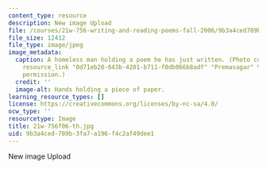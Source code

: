 ```yaml
---
content_type: resource
description: New image Upload
file: /courses/21w-756-writing-and-reading-poems-fall-2006/9b3a4ced789b3fa7a196f4c2af49dee1_21w-756f06-th.jpg
file_size: 12412
file_type: image/jpeg
image_metadata:
  caption: A homeless man holding a poem he has just written. (Photo courtesy of {{%
    resource_link "0d71eb20-643b-4201-b711-f0db066b8adf" "Premasagar" %}}. Used with
    permission.)
  credit: ''
  image-alt: Hands holding a piece of paper.
learning_resource_types: []
license: https://creativecommons.org/licenses/by-nc-sa/4.0/
ocw_type: ''
resourcetype: Image
title: 21w-756f06-th.jpg
uid: 9b3a4ced-789b-3fa7-a196-f4c2af49dee1
---
```

New image Upload